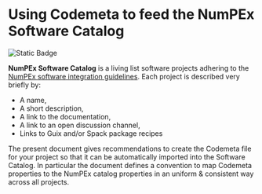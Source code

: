 # Using Codemeta to feed the NumPEx Software Catalog
![Static Badge](https://img.shields.io/badge/Status-Draft-orange?style=for-the-badge)

**NumPEx Software Catalog** is a living list software projects adhering to the [NumPEx software integration guidelines](https://numpex-pc5.gitlabpages.inria.fr/tutorials/projects/guidelines/index.html). Each project is described very briefly by:
- A name,
- A short description,
- A link to the documentation,
- A link to an open discussion channel,
- Links to Guix and/or Spack package recipes 

The present document gives recommendations to create the Codemeta file for your project so that it can be automatically imported into the Software Catalog. In particular the document defines a convention to map Codemeta properties to the NumPEx catalog properties in an uniform & consistent way across all projects.


